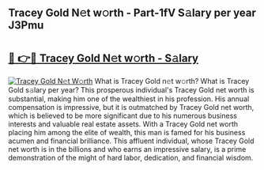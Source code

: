 ## Tracey Gold N𝚎t w𝚘rth - Part-1fV S𝚊lary per year J3Pmu

# <h2><a href="http://gc3n7t.nevu.top/?p=Tracey+Gold">🔗 👉🔴 Tracey Gold N𝚎t w𝚘rth - S𝚊lary</a></h2>

[![Tracey Gold N𝚎t W𝚘rth](https://i.imgur.com/Oavwk0R.jpeg)](http://gc3n7t.nevu.top/?p=Tracey+Gold)
What is Tracey Gold n𝚎t w𝚘rth? What is Tracey Gold s𝚊lary per year?
This prosperous individual's Tracey Gold net worth is substantial, making him one of the wealthiest in his profession. His annual compensation is impressive, but it is outmatched by Tracey Gold net worth, which is believed to be more significant due to his numerous business interests and valuable real estate assets. With a Tracey Gold net worth placing him among the elite of wealth, this man is famed for his business acumen and financial brilliance. This affluent individual, whose Tracey Gold net worth is in the billions and who earns an impressive salary, is a prime demonstration of the might of hard labor, dedication, and financial wisdom.
